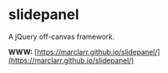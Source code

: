 # slidepanel
A jQuery off-canvas framework.

**WWW:** [https://marclarr.github.io/slidepanel/](https://marclarr.github.io/slidepanel/)
